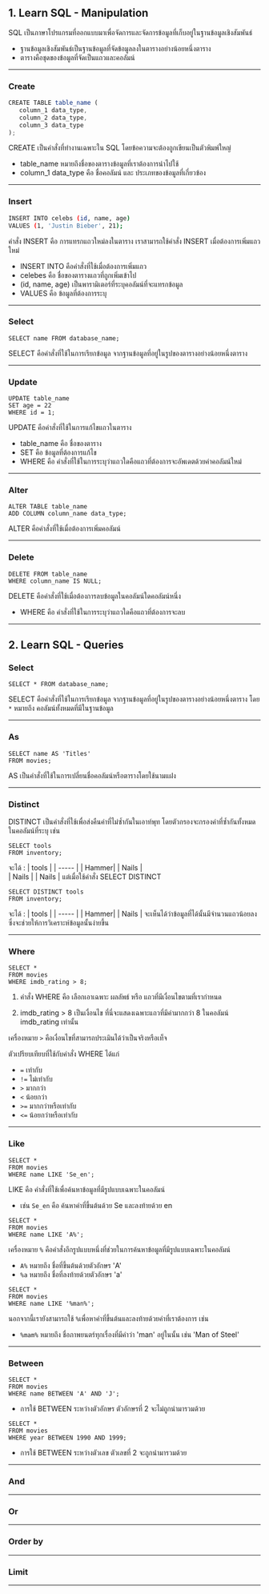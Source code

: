 
## 1. Learn SQL - Manipulation
SQL เป็นภาษาโปรแกรมที่ออกแบบมาเพื่อจัดการและจัดการข้อมูลที่เก็บอยู่ในฐานข้อมูลเชิงสัมพันธ์
+ ฐานข้อมูลเชิงสัมพันธ์เป็นฐานข้อมูลที่จัดข้อมูลลงในตารางอย่างน้อยหนึ่งตาราง
+ ตารางคือชุดของข้อมูลที่จัดเป็นแถวและคอลัมน์

---
### Create
```js
CREATE TABLE table_name (
   column_1 data_type, 
   column_2 data_type, 
   column_3 data_type
);
```
 CREATE  เป็นคำสั่งที่ทำงานเฉพาะใน SQL โดยข้อความจะต้องถูกเขียนเป็นตัวพิมพ์ใหญ่
+ table_name หมายถึงชื่อของตารางข้อมูลที่เราต้องการนำไปใช้
+ column_1 data_type คือ ชื่อคอลัมน์ และ ประเภทของข้อมูลที่เกี่ยวข้อง
--- 
### Insert
```bash
INSERT INTO celebs (id, name, age) 
VALUES (1, 'Justin Bieber', 21);
```
คำสั่ง INSERT คือ การแทรกแถวใหม่ลงในตาราง เราสามารถใช้คำสั่ง INSERT เมื่อต้องการเพิ่มแถวใหม่
+ INSERT INTO คือคำสั่งที่ใช้เมื่อต้องการเพิ่มแถว
+ celebes คือ ชื่อของตารางแถวที่ถูกเพิ่มเข้าไป
+ (id, name, age) เป็นพารามิเตอร์ที่ระบุคอลัมน์ที่จะแทรกข้อมูล
+ VALUES คือ ข้อมูลที่ต้องการระบุ
--- 
### Select
```
SELECT name FROM database_name;
``` 
SELECT คือคำสั่งที่ใช้ในการเรียกข้อมูล จากฐานข้อมูลที่อยู่ในรูปของตารางอย่างน้อยหนึ่งตาราง

---
### Update
```
UPDATE table_name 
SET age = 22
WHERE id = 1;
```
 UPDATE คือคำสั่งที่ใช้ในการแก้ไขแถวในตาราง
+ table_name  คือ ชื่อของตาราง
+ SET คือ ข้อมูลที่ต้องการแก้ไข
+ WHERE คือ คำสั่งที่ใช้ในการระบุว่าแถวใดคือแถวที่ต้องการจะอัพเดตด้วยค่าคอลัมน์ใหม่
---
### Alter
```
ALTER TABLE table_name 
ADD COLUMN column_name data_type;
```
 ALTER คือคำสั่งที่ใช้เมื่อต้องการเพิ่มคอลัมน์

---
### Delete
```
DELETE FROM table_name 
WHERE column_name IS NULL;
```
DELETE คือคำสั่งที่ใช้เมื่อต้องการลบข้อมูลในคอลัมน์ใดคอลัมน์หนึ่ง
+ WHERE คือ คำสั่งที่ใช้ในการระบุว่าแถวใดคือแถวที่ต้องการจะลบ


---

##  2. Learn SQL - Queries
### Select 
```
SELECT * FROM database_name;
``` 
 SELECT คือคำสั่งที่ใช้ในการเรียกข้อมูล จากฐานข้อมูลที่อยู่ในรูปของตารางอย่างน้อยหนึ่งตาราง โดย `*` หมายถึง คอลัมน์ทั้งหมดที่มีในฐานข้อมูล
 
---
### As
```
SELECT name AS 'Titles'
FROM movies;
```
 AS เป็นคำสั่งที่ใช้ในการเปลี่ยนชื่อคอลัมน์หรือตารางโดยใช้นามแฝง

---
### Distinct
 DISTINCT เป็นคำสั่งที่ใช้เพื่อส่งคืนค่าที่ไม่ซ้ำกันในเอาท์พุท โดยตัวกรองจะกรองค่าที่ซ้ำกันทั้งหมดในคอลัมน์ที่ระบุ เช่น
```
SELECT tools 
FROM inventory;
```
จะได้ :
| tools | 
| ----- | 
| Hammer|
| Nails |  
| Nails | 
| Nails | 
แต่เมื่อใช้คำสั่ง SELECT DISTINCT 
```
SELECT DISTINCT tools 
FROM inventory;
```
จะได้ :
| tools | 
| ----- | 
| Hammer|
| Nails |
 จะเห็นได้ว่าข้อมูลที่ได้นั้นมีจำนวนแถวน้อยลง ซึ่งจะช่วยให้การวิเคราะห์ข้อมูลนั้นง่ายขึ้น

---
### Where
```
SELECT *
FROM movies
WHERE imdb_rating > 8;
```
1. คำสั่ง WHERE คือ เลือกเอาเฉพาะ ผลลัพธ์ หรือ แถวที่มีเงื่อนไขตามที่เรากำหนด

2. imdb_rating > 8 เป็นเงื่อนไข ที่นี่จะแสดงเฉพาะแถวที่มีค่ามากกว่า 8 ในคอลัมน์ imdb_rating เท่านั้น

 เครื่องหมาย `>` คือเงื่อนไขที่สามารถประเมินได้ว่าเป็นจริงหรือเท็จ

 ตัวเปรียบเทียบที่ใช้กับคำสั่ง WHERE ได้แก่

+ `=`  เท่ากับ
+ `!=` ไม่เท่ากับ
+ `>` มากกว่า
+ `<`  น้อยกว่า
+ `>=` มากกว่าหรือเท่ากับ
+ `<=` น้อยกว่าหรือเท่ากับ
---
### Like 
```
SELECT * 
FROM movies
WHERE name LIKE 'Se_en';
```
LIKE คือ คำสั่งที่ใช้เพื่อค้นหาข้อมูลที่มีรูปแบบเฉพาะในคอลัมน์
+ เช่น `Se_en` คือ ค้นหาคำที่ขึ้นต้นด้วย Se และลงท้ายด้วย en
```
SELECT * 
FROM movies
WHERE name LIKE 'A%';
```
เครื่องหมาย `%` คือคำสั่งอีกรูปแบบหนึ่งที่ช่วยในการค้นหาข้อมูลที่มีรูปแบบเฉพาะในคอลัมน์
+ `A%` หมายถึง ชื่อที่ขึ้นต้นด้วยตัวอักษร 'A' 
+ `%a` หมายถึง ชื่อที่ลงท้ายด้วยตัวอักษร 'a'
```
SELECT * 
FROM movies 
WHERE name LIKE '%man%';
```
นอกจากนี้เรายังสามารถใช้ `%`เพื่อหาคำที่ขึ้นต้นและลงท้ายด้วยคำที่เราต้องการ เช่น
+ `%mam%` หมายถึง ชื่อภาพยนตร์ทุกเรื่องที่มีคำว่า 'man' อยู่ในนั้น เช่น 'Man of Steel'
---
### Between 
```
SELECT *
FROM movies
WHERE name BETWEEN 'A' AND 'J';
```
+ การใช้ BETWEEN ระหว่างตัวอักษร ตัวอักษรที่ 2 จะไม่ถูกนำมารวมด้วย
```
SELECT *
FROM movies
WHERE year BETWEEN 1990 AND 1999;
```
+ การใช้ BETWEEN ระหว่างตัวเลข ตัวเลขที่ 2 จะถูกนำมารวมด้วย
---
### And 
---
### Or 
---
### Order by 
---
### Limit 


---

